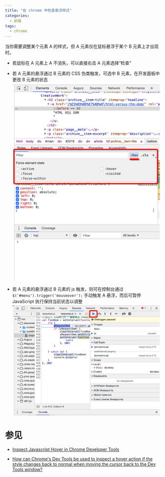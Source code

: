 ```yaml
---
title: "在 chrome 中检查悬浮样式"
categories:
  - 前端
tags:
  - chrome
---
```


当你需要调整某个元素 A 的样式，但 A 元素仅在鼠标悬浮于某个 B 元素上才出现时。

- 若鼠标在 A 元素上 A 不消失，可以直接右击 A 元素选择“检查”

- 若 A 元素的悬浮通过 B 元素的 CSS 伪类触发，可选中 B 元素，在开发面板中更改 B 元素的状态
![](/assets/images/2019-07-16-inspect-hover-display-item-in-chrome-css.png)

- 若 A 元素的悬浮通过 B 元素的 js 触发，则可在控制台通过 `$('#menu').trigger('mouseover');` 手动触发 A 悬浮，而后可暂停 JavaScript 执行保持当前状态以调整
![](/assets/images/2019-07-16-inspect-hover-display-item-in-chrome-js.png)

# 参见

- [Inspect Javascript Hover in Chrome Developer Tools](https://stackoverflow.com/questions/25510439/inspect-javascript-hover-in-chrome-developer-tools)

- [How can Chrome's Dev Tools be used to inspect a hover action if the style changes back to normal when moving the cursor back to the Dev Tools window?](https://www.quora.com/How-can-Chromes-Dev-Tools-be-used-to-inspect-a-hover-action-if-the-style-changes-back-to-normal-when-moving-the-cursor-back-to-the-Dev-Tools-window)
